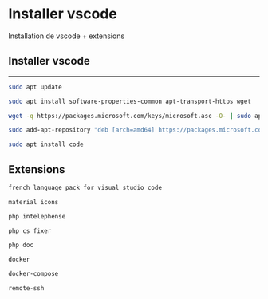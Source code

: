 # Installer vscode

Installation de vscode + extensions

## Installer vscode
---

```sh
sudo apt update
```

```sh
sudo apt install software-properties-common apt-transport-https wget
```

```sh
wget -q https://packages.microsoft.com/keys/microsoft.asc -O- | sudo apt-key add -
```

```sh
sudo add-apt-repository "deb [arch=amd64] https://packages.microsoft.com/repos/vscode stable main"
```

```sh
sudo apt install code
```

## Extensions

```txt
french language pack for visual studio code
```

```txt
material icons
```

```txt
php intelephense
```

```txt
php cs fixer
```

```txt
php doc
```

```txt
docker
```

```txt
docker-compose
```

```txt
remote-ssh
```